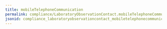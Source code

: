 ```yaml
---
title: mobileTelephoneCommunication
permalink: compliance/LaboratoryObservationContact.mobileTelephoneCommunication.html
jsonid: compliance_laboratoryobservationcontact_mobiletelephonecommunication
---
```

